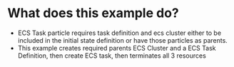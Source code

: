 # What does this example do?
- ECS Task particle requires task definition and ecs cluster either to be included in the initial state definition or have those particles as parents.
- This example creates required parents ECS Cluster and a ECS Task Definition, then create ECS task, then terminates all 3 resources

